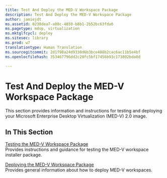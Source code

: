 ```yaml
---
title: Test And Deploy the MED-V Workspace Package
description: Test And Deploy the MED-V Workspace Package
author: jamiejdt
ms.assetid: 0238dea7-a08c-4859-b8b1-2b52bc63fda6
ms.pagetype: mdop, virtualization
ms.mktglfcycl: deploy
ms.sitesec: library
ms.prod: w7
translationtype: Human Translation
ms.sourcegitcommit: 2d1f98a24d9330d6b3bce488b2cac6ac11b5e4bf
ms.openlocfilehash: 353467796dd2c20fc5bf17456b93c173802bda8d

---
```



# Test And Deploy the MED-V Workspace Package


This section provides information and instructions for testing and deploying your Microsoft Enterprise Desktop Virtualization (MED-V) 2.0 image.

## In This Section


<a href="" id="testing-the-med-v-workspace-package"></a>[Testing the MED-V Workspace Package](testing-the-med-v-workspace-package.md)  
Provides instructions and guidance for testing the MED-V workspace installer package.

<a href="" id="deploying-the-med-v-workspace-package"></a>[Deploying the MED-V Workspace Package](deploying-the-med-v-workspace-package.md)  
Provides general information about how to deploy MED-V workspaces.

 

 








<!--HONumber=Jun16_HO4-->


